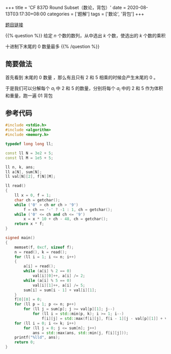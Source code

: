 +++
title = 'CF 837D Round Subset（数论，背包）'
date = 2020-08-13T03:17:30+08:00
categories = ['题解']
tags = ['数论', '背包']
+++

[题目链接](https://codeforces.com/contest/837/problem/D)

{{% question %}}
给定 $n$ 个数的数列，从中选出 $k$ 个数，使选出的 $k$ 个数的乘积

十进制下末尾的 0 数量最多
{{% /question %}}

<!--more-->

## 简要做法

首先看到 末尾的 0 数量 ，那么有且只有 2 和 5 相乘的时候会产生末尾的 0 。

于是我们可以分解每个 $a_i$ 中 2 和 5 的数量，分别将每个 $a_i$ 中的 2 和 5 作为体积和重量，跑一遍 01 背包

## 参考代码

```cpp
#include <stdio.h>
#include <algorithm>
#include <memory.h>

typedef long long ll;

const ll N = 3e2 + 5;
const ll M = 1e5 + 5;

ll n, k, ans;
ll a[N], sum[N];
ll val[N][2], f[N][M];

ll read()
{
    ll x = 0, f = 1;
    char ch = getchar();
    while ('0' > ch or ch > '9')
        f = ch == '-' ? -1 : 1, ch = getchar();
    while ('0' <= ch and ch <= '9')
        x = x * 10 + ch - 48, ch = getchar();
    return x * f;
}

signed main()
{
    memset(f, 0xcf, sizeof f);
    n = read(), k = read();
    for (ll i = 1; i <= n; i++)
    {
        a[i] = read();
        while (a[i] % 2 == 0)
            val[i][0]++, a[i] /= 2;
        while (a[i] % 5 == 0)
            val[i][1]++, a[i] /= 5;
        sum[i] = sum[i - 1] + val[i][1];
    }
    f[0][0] = 0;
    for (ll p = 1; p <= n; p++)
        for (ll j = sum[p]; j >= val[p][1]; j--)
            for (ll i = std::min(p, k); i >= 1; i--)
                f[i][j] = std::max(f[i][j], f[i - 1][j - val[p][1]] + val[p][0]);
    for (ll i = 0; i <= k; i++)
        for (ll j = 0; j <= sum[n]; j++)
            ans = std::max(ans, std::min(j, f[i][j]));
    printf("%lld", ans);
    return 0;
}
```
